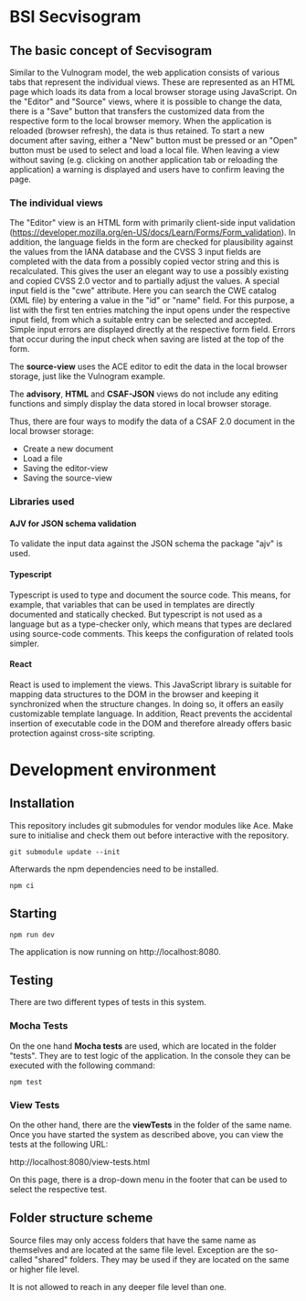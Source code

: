 # BSI Secvisogram

## The basic concept of Secvisogram

Similar to the Vulnogram model, the web application consists of various tabs that represent the individual views. These are represented as an HTML page which loads its data from a local browser storage using JavaScript.
On the "Editor" and "Source" views, where it is possible to change the data, there is a "Save" button that transfers the customized data from the respective form to the local browser memory. When the application is reloaded (browser refresh), the data is thus retained.
To start a new document after saving, either a "New" button must be pressed or an "Open" button must be used to select and load a local file.
When leaving a view without saving (e.g. clicking on another application tab or reloading the application) a warning is displayed and users have to confirm leaving the page.

### The individual views

The "Editor" view is an HTML form with primarily client-side input validation (https://developer.mozilla.org/en-US/docs/Learn/Forms/Form_validation). In addition, the language fields in the form are checked for plausibility against the values from the IANA database and the CVSS 3 input fields are completed with the data from a possibly copied vector string and this is recalculated. This gives the user an elegant way to use a possibly existing and copied CVSS 2.0 vector and to partially adjust the values.
A special input field is the "cwe" attribute. Here you can search the CWE catalog (XML file) by entering a value in the "id" or "name" field. For this purpose, a list with the first ten entries matching the input opens under the respective input field, from which a suitable entry can be selected and accepted.
Simple input errors are displayed directly at the respective form field. Errors that occur during the input check when saving are listed at the top of the form.

The **source-view** uses the ACE editor to edit the data in the local browser storage, just like the Vulnogram example.

The **advisory**, **HTML** and **CSAF-JSON** views do not include any editing functions and simply display the data stored in local browser storage.

Thus, there are four ways to modify the data of a CSAF 2.0 document in the local browser storage:

- Create a new document
- Load a file
- Saving the editor-view
- Saving the source-view

### Libraries used

#### AJV for JSON schema validation

To validate the input data against the JSON schema the package "ajv" is used.

#### Typescript

Typescript is used to type and document the source code. This means, for example, that variables that can be used in templates are directly documented and statically checked. But typescript is not used as a language but as a type-checker only, which means that types are declared using source-code comments. This keeps the configuration of related tools simpler.

#### React

React is used to implement the views. This JavaScript library is suitable for mapping data structures to the DOM in the browser and keeping it synchronized when the structure changes. In doing so, it offers an easily customizable template language. In addition, React prevents the accidental insertion of executable code in the DOM and therefore already offers basic protection against cross-site scripting.

# Development environment

## Installation

This repository includes git submodules for vendor modules like Ace. Make sure to initialise and check them out before interactive with the repository.

    git submodule update --init

Afterwards the npm dependencies need to be installed.

    npm ci

## Starting

    npm run dev

The application is now running on http://localhost:8080.

## Testing

There are two different types of tests in this system.

### Mocha Tests

On the one hand **Mocha tests** are used, which are located in the folder "tests". They are to test logic of the application. In the console they can be executed with the following command:

    npm test

### View Tests

On the other hand, there are the **viewTests** in the folder of the same name. Once you have started the system as described above, you can view the tests at the following URL:

http://localhost:8080/view-tests.html

On this page, there is a drop-down menu in the footer that can be used to select the respective test.

## Folder structure scheme

Source files may only access folders that have the same name as themselves and are located at the same file level. Exception are the so-called "shared" folders. They may be used if they are located on the same or higher file level.

It is not allowed to reach in any deeper file level than one.
